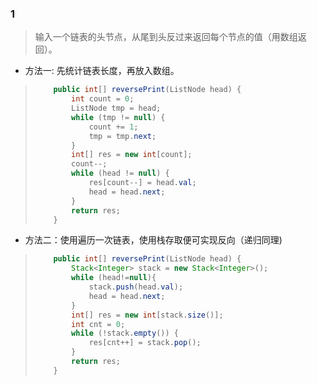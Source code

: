 ### 1

> 输入一个链表的头节点，从尾到头反过来返回每个节点的值（用数组返回）。

* 方法一: 先统计链表长度，再放入数组。

> ```java
>     public int[] reversePrint(ListNode head) {
>         int count = 0;
>         ListNode tmp = head;
>         while (tmp != null) {
>             count += 1;
>             tmp = tmp.next;
>         }
>         int[] res = new int[count];
>         count--;
>         while (head != null) {
>             res[count--] = head.val;
>             head = head.next;
>         }
>         return res;
>     }
> ```
>
> 

* 方法二：使用遍历一次链表，使用栈存取便可实现反向（递归同理)

> ```java
>     public int[] reversePrint(ListNode head) {
>         Stack<Integer> stack = new Stack<Integer>();
>         while (head!=null){
>             stack.push(head.val);
>             head = head.next;
>         }
>         int[] res = new int[stack.size()];
>         int cnt = 0;
>         while (!stack.empty()) {
>             res[cnt++] = stack.pop();
>         }
>         return res;
>     }
> ```
>
> 